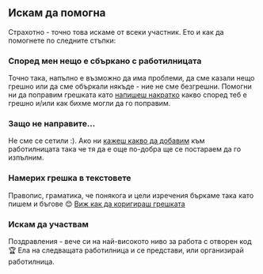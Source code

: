## Искам да помогна
Страхотно - точно това искаме от всеки участник. Ето и как да помогнете по следните стъпки:

### Според мен нещо е сбъркано с работилницата
Точно така, напълно е възможно да има проблеми, да сме казали нещо грешно или да сме объркали някъде - ние не сме безгрешни. Помогни ни да поправим грешката като [напишеш накратко](https://github.com/Hackafe/open-workshop/issues/new) какво според теб е грешно и/или как бихме могли да го поправим.

### Защо не направите…
Не сме се сетили :). Ако ни [кажеш какво да добавим](https://github.com/Hackafe/open-workshop/issues/new) към работилницата така че тя да е още по-добра ще се постараем да го изпълним.

### Намерих грешка в текстовете
Правопис, граматика, че понякога и цели изречения бъркаме така като пишем и бъгове :blush: [Виж как да коригираш грешката](https://help.github.com/articles/editing-files-in-another-user-s-repository/)

### Искам да участвам
Поздравления - вече си на най-високото ниво за работа с отворен код :trophy: Ела на следващата работилница и се представи, или организирай работилница.
